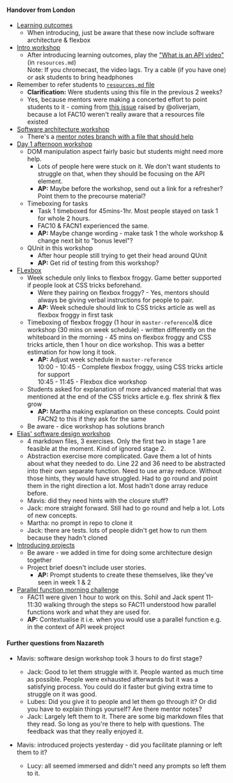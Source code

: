 #### Handover from London
+ [Learning outcomes](https://github.com/foundersandcoders/master-reference/blob/master/coursebook/week-3/learning-outcomes.md)
  + When introducing, just be aware that these now include software architecture & flexbox
+ [Intro workshop](https://github.com/foundersandcoders/api-workshop)
  + After introducing learning outcomes, play the ["What is an API video"](https://www.youtube.com/watch?v=s7wmiS2mSXY) (in `resources.md`)  
  Note: If you chromecast, the video lags. Try a cable (if you have one) or ask students to bring headphones
+ Remember to refer students to [`resources.md` file](https://github.com/foundersandcoders/master-reference/blob/master/coursebook/week-3/resources.md)
  + **Clarification:** Were students using this file in the previous 2 weeks?
  + Yes, because mentors were making a concerted effort to point students to it - coming from [this issue](https://github.com/foundersandcoders/master-reference/issues/364) raised by @oliverjam, because a lot FAC10 weren't really aware that a resources file existed
+ [Software architecture workshop](https://github.com/WebAhead/Workshop-Software-Architecture-Design)
  + There's a [mentor notes branch with a file that should help](https://github.com/WebAhead/Workshop-Software-Architecture-Design/blob/mentor-notes/mentor-notes/mentor-notes.md)
+ [Day 1 afternoon workshop](https://github.com/emilyb7/workshop-APIs)
  + DOM manipulation aspect fairly basic but students might need more help.
    + Lots of people here were stuck on it. We don't want students to struggle on that, when they should be focusing on the API element.
    + **AP:** Maybe before the workshop, send out a link for a refresher? Point them to the precourse material?
  + Timeboxing for tasks
    + Task 1 timeboxed for 45mins-1hr. Most people stayed on task 1 for whole 2 hours.
    + FAC10 & FACN1 experienced the same.
    + **AP:** Maybe change wording - make task 1 the whole workshop & change next bit to "bonus level"?
  + QUnit in this workshop
    + After hour people still trying to get their head around QUnit
    + **AP:** Get rid of testing from this workshop?
+ [FLexbox](https://github.com/foundersandcoders/master-reference/tree/master/coursebook/week-3#day-2)
  + Week schedule only links to flexbox froggy. Game better supported if people look at CSS tricks beforehand.
    + Were they pairing on flexbox froggy? - Yes, mentors should always be giving verbal instructions for people to pair.
    + **AP:** Week schedule should link to CSS tricks article as well as flexbox froggy in first task
  + Timeboxing of flexbox froggy (1 hour in `master-reference`)& dice workshop (30 mins on week schedule) - written differently on the whiteboard in the morning - 45 mins on flexbox froggy and CSS tricks article, then 1 hour on dice workshop. This was a better estimation for how long it took.
    + **AP:** Adjust week schedule in `master-reference`  
    10:00 - 10:45 - Complete flexbox froggy, using CSS tricks article for support  
    10:45 - 11:45 - Flexbox dice workshop
  + Students asked for explanation of more advanced material that was mentioned at the end of the CSS tricks article e.g. flex shrink & flex grow
    + **AP:** Martha making explanation on these concepts. Could point FACN2 to this if they ask for the same
  + Be aware - dice workshop has solutions branch
+ [Elias' software design workshop](https://github.com/foundersandcoders/ws-software-design-js)
  + 4 markdown files, 3 exercises. Only the first two in stage 1 are feasible at the moment. Kind of ignored stage 2.
  + Abstraction exercise more complicated. Gave them a lot of hints about what they needed to do. Line 22 and 36 need to be abstracted into their own separate function. Need to use array reduce. Without those hints, they would have struggled. Had to go round and point them in the right direction a lot. Most hadn't done array reduce before.
  + Mavis: did they need hints with the closure stuff?
  + Jack: more straight forward. Still had to go round and help a lot. Lots of new concepts.
  + Martha: no prompt in repo to clone it
  + Jack: there are tests. lots of people didn't get how to run them because they hadn't cloned
+ [Introducing projects](https://github.com/foundersandcoders/master-reference/blob/master/coursebook/week-3/project.md)
  + Be aware - we added in time for doing some architecture design together
  + Project brief doesn't include user stories.
    + **AP:** Prompt students to create these themselves, like they've seen in week 1 & 2
+ [Parallel function morning challenge](https://github.com/foundersandcoders/master-reference/blob/master/coursebook/week-3/morning-challenge.md)
  + FAC11 were given 1 hour to work on this. Sohil and Jack spent 11-11:30 walking through the steps so FAC11 understood how parallel functions work and what they are used for.
  + **AP:** Contextualise it i.e. when you would use a parallel function e.g. in the context of API week project

#### Further questions from Nazareth
+ Mavis: software design workshop took 3 hours to do first stage?
  + Jack: Good to let them struggle with it. People wanted as much time as possible. People were exhausted afterwards but it was a satisfying process. You could do it faster but giving extra time to struggle on it was good.
  + Lubes: Did you give it to people and let them go through it? Or did you have to explain things yourself? Are there mentor notes?
  + Jack: Largely left them to it. There are some big markdown files that they read. So long as you're there to help with questions. The feedback was that they really enjoyed it.

+ Mavis: introduced projects yesterday - did you facilitate planning or left them to it?
  + Lucy: all seemed immersed and didn't need any prompts so left them to it.
